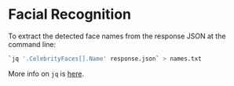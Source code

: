 # Facial Recognition

To extract the detected face names from the response JSON at the command line:

```sh
`jq '.CelebrityFaces[].Name' response.json` > names.txt
```

More info on `jq` is [here](https://stedolan.github.io/jq/).
